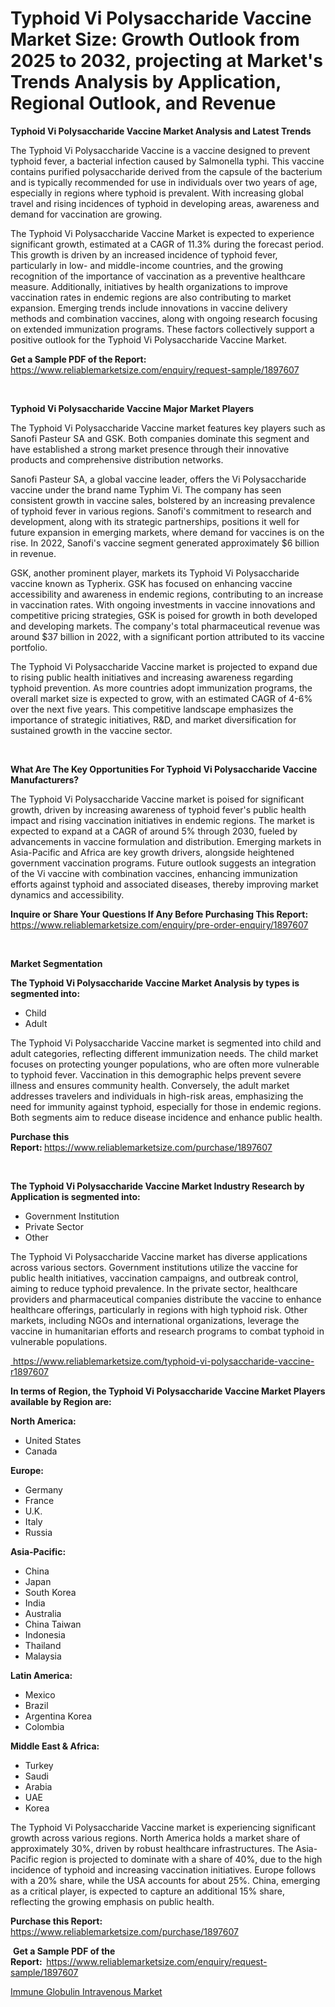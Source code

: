 <p><h1>Typhoid Vi Polysaccharide Vaccine Market Size: Growth Outlook from 2025 to 2032, projecting at Market's Trends Analysis by Application, Regional Outlook, and Revenue</h1></p><p><strong>Typhoid Vi Polysaccharide Vaccine Market Analysis and Latest Trends</strong></p>
<p><p>The Typhoid Vi Polysaccharide Vaccine is a vaccine designed to prevent typhoid fever, a bacterial infection caused by Salmonella typhi. This vaccine contains purified polysaccharide derived from the capsule of the bacterium and is typically recommended for use in individuals over two years of age, especially in regions where typhoid is prevalent. With increasing global travel and rising incidences of typhoid in developing areas, awareness and demand for vaccination are growing.</p><p>The Typhoid Vi Polysaccharide Vaccine Market is expected to experience significant growth, estimated at a CAGR of 11.3% during the forecast period. This growth is driven by an increased incidence of typhoid fever, particularly in low- and middle-income countries, and the growing recognition of the importance of vaccination as a preventive healthcare measure. Additionally, initiatives by health organizations to improve vaccination rates in endemic regions are also contributing to market expansion. Emerging trends include innovations in vaccine delivery methods and combination vaccines, along with ongoing research focusing on extended immunization programs. These factors collectively support a positive outlook for the Typhoid Vi Polysaccharide Vaccine Market.</p></p>
<p><strong>Get a Sample PDF of the Report:&nbsp;</strong> <a href="https://www.reliablemarketsize.com/enquiry/request-sample/1897607?utm_campaign=3307&utm_medium=2&utm_source=Github&utm_content=ia&utm_term=08032025&utm_id=typhoid-vi-polysaccharide-vaccine">https://www.reliablemarketsize.com/enquiry/request-sample/1897607</a></p>
<p>&nbsp;</p>
<p><strong>Typhoid Vi Polysaccharide Vaccine Major Market Players</strong></p>
<p><p>The Typhoid Vi Polysaccharide Vaccine market features key players such as Sanofi Pasteur SA and GSK. Both companies dominate this segment and have established a strong market presence through their innovative products and comprehensive distribution networks.</p><p>Sanofi Pasteur SA, a global vaccine leader, offers the Vi Polysaccharide vaccine under the brand name Typhim Vi. The company has seen consistent growth in vaccine sales, bolstered by an increasing prevalence of typhoid fever in various regions. Sanofi's commitment to research and development, along with its strategic partnerships, positions it well for future expansion in emerging markets, where demand for vaccines is on the rise. In 2022, Sanofi's vaccine segment generated approximately $6 billion in revenue.</p><p>GSK, another prominent player, markets its Typhoid Vi Polysaccharide vaccine known as Typherix. GSK has focused on enhancing vaccine accessibility and awareness in endemic regions, contributing to an increase in vaccination rates. With ongoing investments in vaccine innovations and competitive pricing strategies, GSK is poised for growth in both developed and developing markets. The company's total pharmaceutical revenue was around $37 billion in 2022, with a significant portion attributed to its vaccine portfolio.</p><p>The Typhoid Vi Polysaccharide Vaccine market is projected to expand due to rising public health initiatives and increasing awareness regarding typhoid prevention. As more countries adopt immunization programs, the overall market size is expected to grow, with an estimated CAGR of 4-6% over the next five years. This competitive landscape emphasizes the importance of strategic initiatives, R&D, and market diversification for sustained growth in the vaccine sector.</p></p>
<p>&nbsp;</p>
<p><strong>What Are The Key Opportunities For Typhoid Vi Polysaccharide Vaccine Manufacturers?</strong></p>
<p><p>The Typhoid Vi Polysaccharide Vaccine market is poised for significant growth, driven by increasing awareness of typhoid fever's public health impact and rising vaccination initiatives in endemic regions. The market is expected to expand at a CAGR of around 5% through 2030, fueled by advancements in vaccine formulation and distribution. Emerging markets in Asia-Pacific and Africa are key growth drivers, alongside heightened government vaccination programs. Future outlook suggests an integration of the Vi vaccine with combination vaccines, enhancing immunization efforts against typhoid and associated diseases, thereby improving market dynamics and accessibility.</p></p>
<p><strong>Inquire or Share Your Questions If Any Before Purchasing This Report:</strong> <a href="https://www.reliablemarketsize.com/enquiry/pre-order-enquiry/1897607?utm_campaign=3307&utm_medium=2&utm_source=Github&utm_content=ia&utm_term=08032025&utm_id=typhoid-vi-polysaccharide-vaccine">https://www.reliablemarketsize.com/enquiry/pre-order-enquiry/1897607</a></p>
<p>&nbsp;</p>
<p><strong>Market Segmentation</strong></p>
<p><strong>The Typhoid Vi Polysaccharide Vaccine Market Analysis by types is segmented into:</strong></p>
<p><ul><li>Child</li><li>Adult</li></ul></p>
<p><p>The Typhoid Vi Polysaccharide Vaccine market is segmented into child and adult categories, reflecting different immunization needs. The child market focuses on protecting younger populations, who are often more vulnerable to typhoid fever. Vaccination in this demographic helps prevent severe illness and ensures community health. Conversely, the adult market addresses travelers and individuals in high-risk areas, emphasizing the need for immunity against typhoid, especially for those in endemic regions. Both segments aim to reduce disease incidence and enhance public health.</p></p>
<p><strong>Purchase this Report:&nbsp;</strong><a href="https://www.reliablemarketsize.com/purchase/1897607?utm_campaign=3307&utm_medium=2&utm_source=Github&utm_content=ia&utm_term=08032025&utm_id=typhoid-vi-polysaccharide-vaccine">https://www.reliablemarketsize.com/purchase/1897607</a></p>
<p>&nbsp;</p>
<p><strong>The Typhoid Vi Polysaccharide Vaccine Market Industry Research by Application is segmented into:</strong></p>
<p><ul><li>Government Institution</li><li>Private Sector</li><li>Other</li></ul></p>
<p><p>The Typhoid Vi Polysaccharide Vaccine market has diverse applications across various sectors. Government institutions utilize the vaccine for public health initiatives, vaccination campaigns, and outbreak control, aiming to reduce typhoid prevalence. In the private sector, healthcare providers and pharmaceutical companies distribute the vaccine to enhance healthcare offerings, particularly in regions with high typhoid risk. Other markets, including NGOs and international organizations, leverage the vaccine in humanitarian efforts and research programs to combat typhoid in vulnerable populations.</p></p>
<p><a href="https://www.reliablemarketsize.com/typhoid-vi-polysaccharide-vaccine-r1897607?utm_campaign=3307&utm_medium=2&utm_source=Github&utm_content=ia&utm_term=08032025&utm_id=typhoid-vi-polysaccharide-vaccine">&nbsp;https://www.reliablemarketsize.com/typhoid-vi-polysaccharide-vaccine-r1897607</a></p>
<p><strong>In terms of Region, the Typhoid Vi Polysaccharide Vaccine Market Players available by Region are:</strong></p>
<p>
    <p> <strong> North America: </strong>
        <ul>
            <li>United States</li>
            <li>Canada</li>
        </ul>
        </p> 
    <p> <strong> Europe: </strong>
        <ul>
            <li>Germany</li>
            <li>France</li>
            <li>U.K.</li>
            <li>Italy</li>
            <li>Russia</li>
        </ul>
        </p> 
    <p> <strong> Asia-Pacific: </strong>
        <ul>
            <li>China</li>
            <li>Japan</li>
            <li>South Korea</li>
            <li>India</li>
            <li>Australia</li>
            <li>China Taiwan</li>
            <li>Indonesia</li>
            <li>Thailand</li>
            <li>Malaysia</li>
        </ul>
        </p> 
    <p> <strong> Latin America: </strong>
        <ul>
            <li>Mexico</li>
            <li>Brazil</li>
            <li>Argentina Korea</li>
            <li>Colombia</li>
        </ul>
        </p> 
    <p> <strong> Middle East & Africa: </strong>
        <ul>
            <li>Turkey</li>
            <li>Saudi</li>
            <li>Arabia</li>
            <li>UAE</li>
            <li>Korea</li>
        </ul>
    </p>
    </p>
<p><p>The Typhoid Vi Polysaccharide Vaccine market is experiencing significant growth across various regions. North America holds a market share of approximately 30%, driven by robust healthcare infrastructures. The Asia-Pacific region is projected to dominate with a share of 40%, due to the high incidence of typhoid and increasing vaccination initiatives. Europe follows with a 20% share, while the USA accounts for about 25%. China, emerging as a critical player, is expected to capture an additional 15% share, reflecting the growing emphasis on public health.</p></p>
<p><strong>Purchase this Report: </strong><a href="https://www.reliablemarketsize.com/purchase/1897607?utm_campaign=3307&utm_medium=2&utm_source=Github&utm_content=ia&utm_term=08032025&utm_id=typhoid-vi-polysaccharide-vaccine">https://www.reliablemarketsize.com/purchase/1897607</a></p>
<p>&nbsp;<strong>Get a Sample PDF of the Report:&nbsp;&nbsp;</strong><a href="https://www.reliablemarketsize.com/enquiry/request-sample/1897607?utm_campaign=3307&utm_medium=2&utm_source=Github&utm_content=ia&utm_term=08032025&utm_id=typhoid-vi-polysaccharide-vaccine">https://www.reliablemarketsize.com/enquiry/request-sample/1897607</a></p>
<p><strong></strong></p>
<p><p><a href="https://github.com/debowflaggqw/Market-Research-Report-List-1/blob/main/immune-globulin-intravenous-market.md?utm_campaign=3307&utm_medium=2&utm_source=Github&utm_content=ia&utm_term=08032025&utm_id=typhoid-vi-polysaccharide-vaccine">Immune Globulin Intravenous Market</a></p></p>